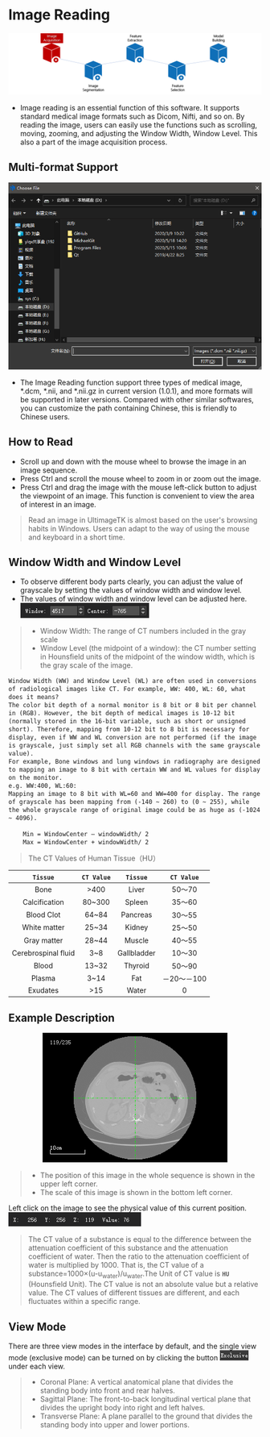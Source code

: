 # Image Reading
<center>

![process_of_radiomics_image_acquisition](./imgs/pipeline_1.png)

</center>

- Image reading is an essential function of this software. It supports standard medical image formats such as Dicom, Nifti, and so on. By reading the image, users can easily use the functions such as scrolling, moving, zooming, and adjusting the Window Width, Window Level. This also a part of the image acquisition process.

## Multi-format Support
![Open a file](./imgs/open_files.png)  

- The Image Reading function support three types of medical image, *.dcm, *.nii, and *.nii.gz in current version (1.0.1), and more formats will be supported in later versions. Compared with other similar softwares, you can customize the path containing Chinese, this is friendly to Chinese users.

## How to Read
- Scroll up and down with the mouse wheel to browse the image in an image sequence.
- Press Ctrl and scroll the mouse wheel to zoom in or zoom out the image.
- Press Ctrl and drag the image with the mouse left-click button to adjust the viewpoint of an image. This function is convenient to view the area of interest in an image.
> Read an image in UltimageTK is almost based on the user's browsing habits in Windows. Users can adapt to the way of using the mouse and keyboard in a short time.

## Window Width and Window Level
- To observe different body parts clearly, you can adjust the value of grayscale by setting the values of window width and window level.
- The values of window width and window level can be adjusted here. ![](./imgs/window_level.png )

> - Window Width: The range of CT numbers included in the gray scale
> - Window Level (the midpoint of a window): the CT number setting in Hounsfield units of the midpoint of the window width, which is the gray scale of the image. 

```
Window Width (WW) and Window Level (WL) are often used in conversions of radiological images like CT. For example, WW: 400, WL: 60, what does it means?
The color bit depth of a normal monitor is 8 bit or 8 bit per channel in (RGB). However, the bit depth of medical images is 10-12 bit (normally stored in the 16-bit variable, such as short or unsigned short). Therefore, mapping from 10-12 bit to 8 bit is necessary for display, even if WW and WL conversion are not performed (if the image is grayscale, just simply set all RGB channels with the same grayscale value).
For example, Bone windows and lung windows in radiography are designed to mapping an image to 8 bit with certain WW and WL values for display on the monitor. 
e.g. WW:400, WL:60:
Mapping an image to 8 bit with WL=60 and WW=400 for display. The range of grayscale has been mapping from (-140 ~ 260) to (0 ~ 255), while the whole grayscale range of original image could be as huge as (-1024 ~ 4096).

    Min = WindowCenter — windowWidth/ 2
    Max = WindowCenter + windowWidth/ 2
```

> The CT Values of Human Tissue（HU）
<center>

|**`Tissue`**       |   **`CT Value`**        |     **`Tissue`**     |   **`CT Value`** |
|:-:          |   :-:          |   :-:           |  :-:   |
|Bone     |   >400        |    Liver       |     50～70|
|Calcification       |   80~300      |    Spleen       |    35～60|
|Blood Clot       |   64~84       |    Pancreas       |   30～55|
|White matter     |   25~34       |    Kidney       |   25～50|
|Gray matter     |   28~44       |    Muscle       |   40～55|
|Cerebrospinal fluid     |   3~8         |    Gallbladder       |   10～30|
|Blood       |   13~32       |    Thyroid     |  50～90|
|Plasma       |   3~14        |    Fat       |  －20～－100|
|Exudates     |   >15         |    Water         |       0|

</center>

## Example Description
<center>

![a](./imgs/read_single.png)

</center>

> - The position of this image in the whole sequence is shown in the upper left corner.
> - The scale of this image is shown in the bottom left corner.

Left click on the image to see the physical value of this current position. ![a](./imgs/pos_value.png)
> The CT value of a substance is equal to the difference between the attenuation coefficient of this substance and the attenuation coefficient of water. Then the ratio to the attenuation coefficient of water is multiplied by 1000. That is, the CT value of a substance=1000×(u-u<sub>water</sub>)/u<sub>water</sub>.The Unit of CT value is **`HU`** (Hounsfield Unit). The CT value is not an absolute value but a relative value. The CT values of different tissues are different, and each fluctuates within a specific range.


## View Mode
There are three view modes in the interface by default, and the single view mode (exclusive mode) can be turned on by clicking the button ![a](./imgs/single_btn.png) under each view.

> - Coronal Plane: A vertical anatomical plane that divides the standing body into front and rear halves.
> - Sagittal Plane: The front-to-back longitudinal vertical plane that divides the upright body into right and left halves.
> - Transverse Plane: A plane parallel to the ground that divides the standing body into upper and lower portions.